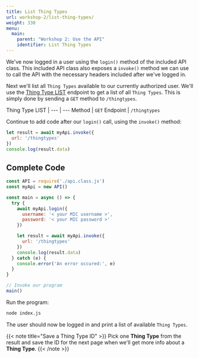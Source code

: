 ```yaml
---
title: List Thing Types
url: workshop-2/list-thing-types/
weight: 330
menu:
  main:
    parent: "Workshop 2: Use the API"
    identifier: List Thing Types
---
```


We've now logged in a user using the `login()` method of the included API class. This included API class also exposes a `invoke()` method we can use to call the API with the necessary headers included after we've logged in.

Next we'll list all `Thing Types` available to our currently authorized user. We'll use the [Thing Type LIST](https://docs.telenorconnexion.com/mic/rest-api/thing-type/#list) endpoint to get a list of all `Thing Types`. This is simply done by sending a `GET` method to `/thingtypes`.

Thing Type LIST | 
--- | ---
Method | `GET`
Endpoint | `/thingtypes`

Continue to add code after our `login()` call, using the `invoke()` method:

```javascript
let result = await myApi.invoke({
  url: '/thingtypes'
})
console.log(result.data)
```

## Complete Code

```javascript
const API = require('./api.class.js')
const myApi = new API()

const main = async () => {
  try {
    await myApi.login({
      username: '< your MIC username >',
      password: '< your MIC password >'
    })

    let result = await myApi.invoke({
      url: '/thingtypes'
    })
    console.log(result.data)
  } catch (e) {
    console.error('An error occured:', e)
  }
}

// Invoke our program
main()
```

Run the program:

```sh
node index.js
```

The user should now be logged in and print a list of available `Thing Types`.

{{< note title="Save a Thing Type ID" >}}
Pick one **Thing Type** from the result and save the ID for the next page when we'll get more info about a **Thing Type**.
{{< /note >}}
